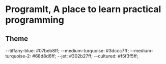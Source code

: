 # ProgramIt, A place to learn practical programming

## Theme

--tiffany-blue: #07beb8ff;
--medium-turquoise: #3dccc7ff;
--medium-turquoise-2: #68d8d6ff;
--jet: #302b27ff;
--cultured: #f5f3f5ff;
